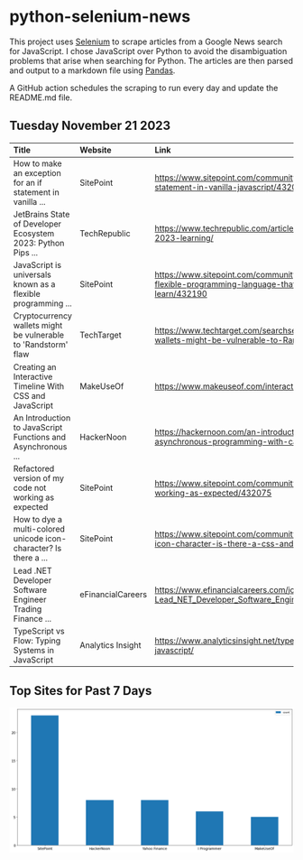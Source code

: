 # python-selenium-news

This project uses [Selenium](https://www.seleniumhq.org/) to scrape articles from a Google News search for JavaScript.
I chose JavaScript over Python to avoid the disambiguation problems that arise when searching for Python.
The articles are then parsed and output to a markdown file using [Pandas](https://pandas.pydata.org/).

A GitHub action schedules the scraping to run every day and update the README.md file.

## Tuesday November 21 2023


| Title                                                             | Website           | Link                                                                                                                                                             |
|:------------------------------------------------------------------|:------------------|:-----------------------------------------------------------------------------------------------------------------------------------------------------------------|
| How to make an exception for an if statement in vanilla ...       | SitePoint         | https://www.sitepoint.com/community/t/how-to-make-an-exception-for-an-if-statement-in-vanilla-javascript/432048                                                  |
| JetBrains State of Developer Ecosystem 2023: Python Pips ...      | TechRepublic      | https://www.techrepublic.com/article/jetbrains-state-of-developer-ecosystem-2023-learning/                                                                       |
| JavaScript is universals known as a flexible programming ...      | SitePoint         | https://www.sitepoint.com/community/t/javascript-is-universals-known-as-a-flexible-programming-language-that-works-in-a-program-is-not-difficult-to-learn/432190 |
| Cryptocurrency wallets might be vulnerable to 'Randstorm' flaw    | TechTarget        | https://www.techtarget.com/searchsecurity/news/366559456/Cryptocurrency-wallets-might-be-vulnerable-to-Randstorm-flaw                                            |
| Creating an Interactive Timeline With CSS and JavaScript          | MakeUseOf         | https://www.makeuseof.com/interactive-timeline-html-css-javascript/                                                                                              |
| An Introduction to JavaScript Functions and Asynchronous ...      | HackerNoon        | https://hackernoon.com/an-introduction-to-javascript-functions-and-asynchronous-programming-with-callbacks                                                       |
| Refactored version of my code not working as expected             | SitePoint         | https://www.sitepoint.com/community/t/refactored-version-of-my-code-not-working-as-expected/432075                                                               |
| How to dye a multi-colored unicode icon-character? Is there a ... | SitePoint         | https://www.sitepoint.com/community/t/how-to-dye-a-multi-colored-unicode-icon-character-is-there-a-css-and-or-javascript-hack/432221                             |
| Lead .NET Developer Software Engineer Trading Finance ...         | eFinancialCareers | https://www.efinancialcareers.com/jobs-USA-NY-Manhattan-Lead_NET_Developer_Software_Engineer_Trading_Finance_New_York.id20445852                                 |
| TypeScript vs Flow: Typing Systems in JavaScript                  | Analytics Insight | https://www.analyticsinsight.net/typescript-vs-flow-typing-systems-in-javascript/                                                                                |
## Top Sites for Past 7 Days

![Graph of Top Sites](https://raw.githubusercontent.com/dan-mba/python-selenium-news/main/last-week.png)
